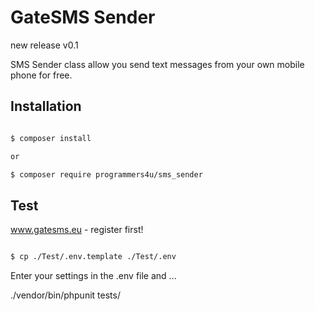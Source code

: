# GateSMS Sender

new release v0.1

SMS Sender class allow you send text messages from your own mobile phone for free.

## Installation

```bash

$ composer install

or

$ composer require programmers4u/sms_sender

```

## Test

www.gatesms.eu - register first!

```bash

$ cp ./Test/.env.template ./Test/.env

```

Enter your settings in the .env file and ...

./vendor/bin/phpunit tests/

